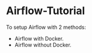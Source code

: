 # Airflow-Tutorial
To setup Airflow with 2 methods:
- Airflow with Docker. 
- Airflow without Docker.